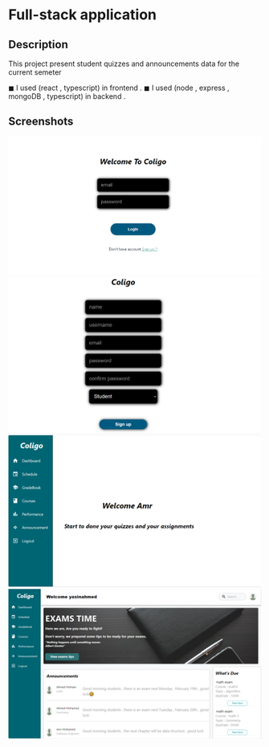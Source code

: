 # Full-stack application

## Description

This project present student quizzes and announcements data for the current semeter

◼ I used (react , typescript) in frontend .
◼ I used (node , express , mongoDB , typescript) in backend .

## Screenshots

![Alt text](client/src/components/img/loginclogio.PNG)
![Alt text](client/src/components/img/SignUpcloligo.PNG)
![Alt text](client/src/components/img/homepage.PNG)
![Alt text](client/src/components/img/boardd.PNG)
